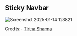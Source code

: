 ## Sticky Navbar

![Screenshot 2025-01-14 123821](https://github.com/user-attachments/assets/146c5299-a058-4006-afc8-c07eb8d6883c)

Credits:- [Tirtha Sharma](https://github.com/genze121 "Tirtha Sharma")
